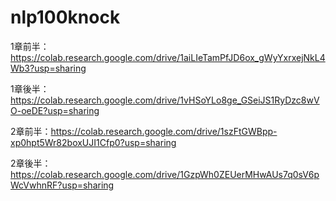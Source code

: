# nlp100knock

1章前半：https://colab.research.google.com/drive/1aiLIeTamPfJD6ox_gWyYxrxejNkL4Wb3?usp=sharing

1章後半：https://colab.research.google.com/drive/1vHSoYLo8ge_GSeiJS1RyDzc8wVO-oeDE?usp=sharing

2章前半：https://colab.research.google.com/drive/1szFtGWBpp-xp0hpt5Wr82boxUJI1Cfp0?usp=sharing

2章後半：https://colab.research.google.com/drive/1GzpWh0ZEUerMHwAUs7q0sV6pWcVwhnRF?usp=sharing

